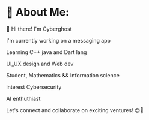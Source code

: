 # 💫 About Me:
👋 Hi there! I'm Cyberghost

I'm currently working on a messaging app

Learning C++ java and Dart  lang 

UI_UX design and Web dev

Student, Mathematics && Information science 

interest Cybersecurity

AI enthuthiast

Let's connect and collaborate on exciting ventures! 😊🚀
